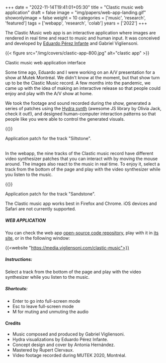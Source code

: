 +++
date = "2022-11-14T19:41:01+05:30"
title = "Clastic music web application"
draft = false
image = "img/papers/web-app-landing.gif"
showonlyimage = false
weight = 10
categories = ['music', 'research', 'featured']
tags = ['webapp', 'research', 'colab']
years = ['2022']
+++



<!--more-->



The Clastic Music web app is an interactive application where images are rendered in real time and react to music and human input. It was conceived and developed by [Eduardo Pérez Infante](https://perezinfante.com/) and Gabriel Vigliensoni.

{{< figure src="/img/covers/clastic-app-800.jpg" alt="clastic app" >}}<div class="text-caption">Clastic music web application interface</div>

Some time ago, Eduardo and I  were working on an A/V presentation for a show at Mutek Montréal. We didn't know at the moment, but that show turn up to be the Clastic Music record. A few months into the pandemic, we came up with the idea of making an interactive release so that people could enjoy and play with the A/V show at home.

We took the footage and sound recorded during the show, generated a series of patches using the [Hydra synth](https://github.com/hydra-synth/hydra-synth) (awesome JS library by Olivia Jack, check it out!), and designed human-computer interaction patterns so that people like you were able to control the generated visuals.

{{<youtube id="uz3YEbMRJdg" class="vertical-video" >}}
<div class="text-caption">Application patch for the track "Siltstone".</div>
<br>
 





In the webapp, the nine tracks of the Clastic music record have different video synthesizer patches that you can interact with by moving the mouse around. The images also react to the music in real time. To enjoy it, select a track from the bottom of the page and play with the video synthesizer while you listen to the music.

{{<youtube id="e2E7m4-4i9k" class="vertical-video" >}}
 <div class="text-caption">Application patch for the track "Sandstone".</div>

The Clastic music app works best in Firefox and Chrome. iOS devices and Safari are not currently supported.

##### WEB APPLICATION

You can check the web app [open-source code repository](https://github.com/vigliensoni/clastic-music-app), play with it in [its site](https://media.vigliensoni.com/clastic-music), or in the following window:

{{<website "https://media.vigliensoni.com/clastic-music">}}

##### Instructions:

Select a track from the bottom of the page and play with the video synthesizer while you listen to the music. 

##### Shortcuts:

- Enter to go into full-screen mode
- Esc to leave full-screen mode
- M for muting and unmuting the audio



#### Credits

- Music composed and produced by Gabriel Vigliensoni. 
- Hydra visualizations by Eduardo Pérez Infante. 
- Concept design and cover by Antonia Hernández. 
- Mastered by Rupert Clervaux.
- Video footage recorded during MUTEK 2020, Montréal.
